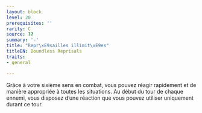 ```yaml
---
layout: block
level: 20
prerequisites: ''
rarity: C
source: ??
summary: '-'
title: "Repr\xE9sailles illimit\xE9es"
titleEN: Boundless Reprisals
traits:
- general

---
```


<p>Grâce à votre sixième sens en combat, vous pouvez réagir rapidement et de manière appropriée à toutes les situations. Au début du tour de chaque ennemi, vous disposez d’une réaction que vous pouvez utiliser uniquement durant ce tour.</p>